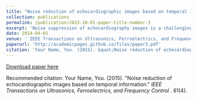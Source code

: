 ```yaml
---
title: "Noise reduction of echocardiographic images based on temporal information"
collection: publications
permalink: /publication/2015-10-01-paper-title-number-3
excerpt: 'Noise suppression of echocardiography images is a challenging issue for accurate and effective human interpretation and computer-assisted analysis. In spite of comprehensive speckle reduction methods, until now there have been few studies of denoising echocardiography sequences based on temporal information. In this article, a fast and accurate filter based on temporal information has been proposed that enables the reduction of noise in echocardiography images. The proposed method consists of smoothing intensity variation time curves (IVTC) assessed in each pixel. By filtering high-frequency components of each temporal signal and then replacing the smooth signals in their positions, all pixels of all frames can be reconstructed in a parallel manner. The performance of the proposed method is evaluated and compared with seven other speckle-reduction filters. Comparison of the filters is based on a series of computer-simulated and real clinical images, and also on visual assessment by experts. The experimental results show that the proposed algorithm is fast, less computationally demanding than other filters, and accurate, in addition to preserving the edges of the images.'
date: 2014-04-01
venue: ' IEEE Transactions on Ultrasonics, Ferroelectrics, and Frequency Control '
paperurl: 'http://academicpages.github.io/files/paper3.pdf'
citation: 'Your Name, You. (2015). &quot;Noise reduction of echocardiographic images based on temporal information.&quot; <i> IEEE Transactions on Ultrasonics, Ferroelectrics, and Frequency Control </i>. 61(4).'
---
```


[Download paper here](http://academicpages.github.io/files/paper3.pdf)

Recommended citation: Your Name, You. (2015). "Noise reduction of echocardiographic images based on temporal information." <i> IEEE Transactions on Ultrasonics, Ferroelectrics, and Frequency Control </i>. 61(4).
